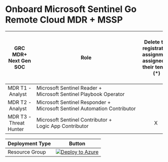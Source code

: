 # Onboard Microsoft Sentinel Go Remote Cloud MDR + MSSP

| GRC MDR+ Next Gen SOC | Role | Delete the registration assignment assigned to their tenant (*) | Create and run Playbooks | Create automation Rules to run Playbooks | Can run Playbook Manually | Create and edit workbooks, analytic rules and other Azure Sentinel Resources | Manage incidents (dismiss, assign etc) | View data, incidents, dashboards and other Azure Sentinel resources |
|----------------------|------|----------------------------------------------------------------|--------------------------|------------------------------------------|--------------------------|--------------------------------------------------------------------|-------------------------------------|------------------------------------------------------------|
| MDR&nbsp;T1&nbsp;-&nbsp;Analyst     | Microsoft&nbsp;Sentinel&nbsp;Reader + Microsoft&nbsp;Sentinel&nbsp;Playbook&nbsp;Operator | | &nbsp;&nbsp;&nbsp;&nbsp;&nbsp;&nbsp;&nbsp;&nbsp;&nbsp;&nbsp;X&emsp;&emsp;&emsp; | | | | | &nbsp;&nbsp;&nbsp;&nbsp;&nbsp;&nbsp;&nbsp;&nbsp;&nbsp;&nbsp;X&emsp;&emsp;&emsp; |
| MDR&nbsp;T2&nbsp;-&nbsp;Analyst     | Microsoft&nbsp;Sentinel&nbsp;Responder + Microsoft&nbsp;Sentinel&nbsp;Automation&nbsp;Contributor | | &nbsp;&nbsp;&nbsp;&nbsp;&nbsp;&nbsp;&nbsp;&nbsp;&nbsp;&nbsp;X&emsp;&emsp;&emsp; | | &nbsp;&nbsp;&nbsp;&nbsp;&nbsp;&nbsp;&nbsp;&nbsp;&nbsp;&nbsp;X&emsp;&emsp;&emsp; | | | &nbsp;&nbsp;&nbsp;&nbsp;&nbsp;&nbsp;&nbsp;&nbsp;&nbsp;&nbsp;X&emsp;&emsp;&emsp; |
| MDR&nbsp;T3&nbsp;-&nbsp;Threat Hunter | Microsoft&nbsp;Sentinel&nbsp;Contributor + Logic&nbsp;App&nbsp;Contributor | &nbsp;&nbsp;&nbsp;&nbsp;&nbsp;&nbsp;&nbsp;&nbsp;&nbsp;&nbsp;X&emsp;&emsp;&emsp; | &nbsp;&nbsp;&nbsp;&nbsp;&nbsp;&nbsp;&nbsp;&nbsp;&nbsp;&nbsp;X&emsp;&emsp;&emsp; | &nbsp;&nbsp;&nbsp;&nbsp;&nbsp;&nbsp;&nbsp;&nbsp;&nbsp;&nbsp;X&emsp;&emsp;&emsp; | &nbsp;&nbsp;&nbsp;&nbsp;&nbsp;&nbsp;&nbsp;&nbsp;&nbsp;&nbsp;X&emsp;&emsp;&emsp; | &nbsp;&nbsp;&nbsp;&nbsp;&nbsp;&nbsp;&nbsp;&nbsp;&nbsp;&nbsp;X&emsp;&emsp;&emsp; | &nbsp;&nbsp;&nbsp;&nbsp;&nbsp;&nbsp;&nbsp;&nbsp;&nbsp;&nbsp;X&emsp;&emsp;&emsp; | &nbsp;&nbsp;&nbsp;&nbsp;&nbsp;&nbsp;&nbsp;&nbsp;&nbsp;&nbsp;X&emsp;&emsp;&emsp; |




|Deployment Type | Button |
|----------------|--------|
| Resource Group | [![Deploy to Azure](https://aka.ms/deploytoazurebutton)](https://portal.azure.com/#create/Microsoft.Template/uri/https%253A%252F%252Fraw.githubusercontent.com%252FShviamGRC%252FMSSP%252Fmain%252FMSSPOnboard-main%252FMSSPOnboard-main%252FOnboard%252520a%252520Resource%252520Group%252FrgDelegatedResourceManagement.json) |
